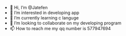 - 👋 Hi, I’m @Jatefen
- 👀 I’m interested in developing app
- 🌱 I’m currently learning c languge
- 💞️ I’m looking to collaborate on my developing program
- 📫 How to reach me my qq number is 577947694

<!---
Jatefen/Jatefen is a ✨ special ✨ repository because its `README.md` (this file) appears on your GitHub profile.
You can click the Preview link to take a look at your changes.
--->
